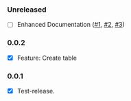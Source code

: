### Unreleased
 - [ ] Enhanced Documentation ([#1](/../../issues/1), [#2](/../../issues/2), [#3](/../../issues/3))

### 0.0.2
 - [x] Feature: Create table

### 0.0.1
 - [x] Test-release.